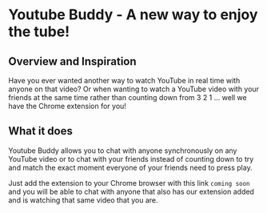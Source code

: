 # Youtube Buddy - A new way to enjoy the tube!

## Overview and Inspiration

Have you ever wanted another way to watch YouTube in real time with anyone on that video? Or when wanting to watch a YouTube video with your friends at the same time rather than counting down from 3 2 1 ... well we have the Chrome extension for you!

## What it does

Youtube Buddy allows you to chat with anyone synchronously on any YouTube video or to chat with your friends instead of counting down to try and match the exact moment everyone of your friends need to press play.

Just add the extension to your Chrome browser with this link `coming soon` and you will be able to chat with anyone that also has our extension added and is watching that same video that you are.
